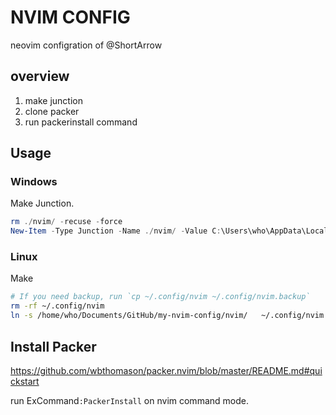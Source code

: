 # NVIM CONFIG

neovim configration of @ShortArrow

## overview

1. make junction
2. clone packer
3. run packerinstall command

## Usage

### Windows

Make Junction.

```powershell
rm ./nvim/ -recuse -force
New-Item -Type Junction -Name ./nvim/ -Value C:\Users\who\AppData\Local\nvim\
```

### Linux

Make 

```bash
# If you need backup, run `cp ~/.config/nvim ~/.config/nvim.backup`
rm -rf ~/.config/nvim
ln -s /home/who/Documents/GitHub/my-nvim-config/nvim/   ~/.config/nvim
```

## Install Packer

https://github.com/wbthomason/packer.nvim/blob/master/README.md#quickstart

run ExCommand`:PackerInstall` on nvim command mode.

